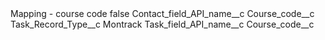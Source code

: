 <?xml version="1.0" encoding="UTF-8"?>
<CustomMetadata xmlns="http://soap.sforce.com/2006/04/metadata" xmlns:xsi="http://www.w3.org/2001/XMLSchema-instance" xmlns:xsd="http://www.w3.org/2001/XMLSchema">
    <label>Mapping - course code</label>
    <protected>false</protected>
    <values>
        <field>Contact_field_API_name__c</field>
        <value xsi:type="xsd:string">Course_code__c</value>
    </values>
    <values>
        <field>Task_Record_Type__c</field>
        <value xsi:type="xsd:string">Montrack</value>
    </values>
    <values>
        <field>Task_field_API_name__c</field>
        <value xsi:type="xsd:string">Course_code__c</value>
    </values>
</CustomMetadata>
